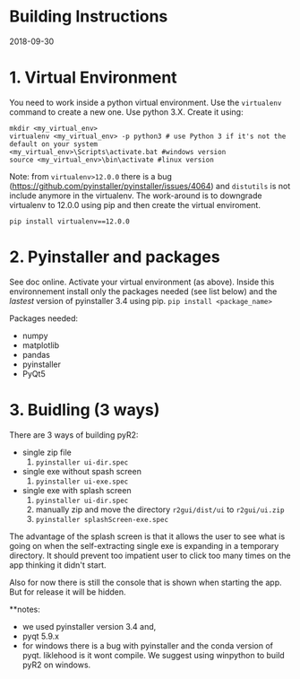 # Building Instructions

2018-09-30

# 1. Virtual Environment

You need to work inside a python virtual environment. Use the `virtualenv` command to create a new one. Use python 3.X.
Create it using:

``` shell
mkdir <my_virtual_env>
virtualenv <my_virtual_env> -p python3 # use Python 3 if it's not the default on your system
<my_virtual_env>\Scripts\activate.bat #windows version
source <my_virtual_env>\bin\activate #linux version
```

Note: from `virtualenv>12.0.0` there is a bug (https://github.com/pyinstaller/pyinstaller/issues/4064) and `distutils`
is not include anymore
in the virtualenv. The work-around is to downgrade virtualenv to 12.0.0 using pip and then create the virtual
enviroment.

```
pip install virtualenv==12.0.0
```

# 2. Pyinstaller and packages

See doc online. Activate your virtual environment (as above). Inside this environnement install only the packages
needed (see list below) and the *lastest* version of pyinstaller 3.4 using pip.
`pip install <package_name>`

Packages needed:

- numpy
- matplotlib
- pandas
- pyinstaller
- PyQt5

# 3. Buidling (3 ways)

There are 3 ways of building pyR2:

- single zip file
    1. `pyinstaller ui-dir.spec`
- single exe without spash screen
    1. `pyinstaller ui-exe.spec`
- single exe with splash screen
    1. `pyinstaller ui-dir.spec`
    2. manually zip and move the directory `r2gui/dist/ui` to `r2gui/ui.zip`
    3. `pyinstaller splashScreen-exe.spec`

The advantage of the splash screen is that it allows the user to see what is going on when the self-extracting single
exe is expanding in a temporary directory. It should prevent too impatient user to click too many times on the app
thinking it didn't start.

Also for now there is still the console that is shown when starting the app. But for release it will be hidden.

**notes:

- we used pyinstaller version 3.4 and,
- pyqt 5.9.x
- for windows there is a bug with pyinstaller and the conda version of pyqt. liklehood is it wont compile. We suggest
  using winpython to build pyR2 on windows. 




